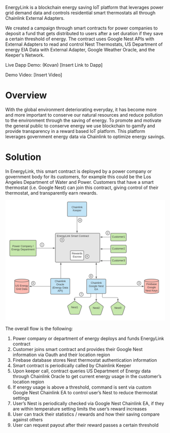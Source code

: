 EnergyLink is a blockchain energy saving IoT platform that leverages power grid demand data and controls residential smart thermostats all through Chainlink External Adapters. 

We created a campaign through smart contracts for power companies to deposit a fund that gets distributed to users after a set duration if they save a certain threshold of energy. The contract uses Google Nest APIs with External Adapters to read and control Nest Thermostats, US Department of energy EIA Data with External Adapter, Google Weather Oracle, and the Keeper's Network.

Live Dapp Demo: (Kovan)
[Insert Link to Dapp]

Demo Video:
[Insert Video]

# Overview

With the global environment deteriorating everyday, it has become more and more important to conserve our natural resources and reduce pollution to the environment through the saving of energy. To promote and motivate the general public to conserve energy we use blockchain to gamify and provide transparency in a reward based IoT platform. This platform leverages government energy data via Chainlink to optimize energy savings.

# Solution
In EnergyLink, this smart contract is deployed by a power company or government body for its customers, for example this could be the Los Angeles Department of Water and Power. Customers that have a smart thermostat (i.e. Google Nest) can join this contract, giving control of their thermostat, and transparently earn rewards.

![alt text](EnergyLinkBlockDiagram2.JPG)

The overall flow is the following:
1. Power company or department of energy deploys and funds EnergyLink contract
2. Customer joins smart contract and provides their Google Nest information via Oauth and their location region
3. Firebase database stores Nest thermostat authentication information
4. Smart contract is periodically called by Chainlink Keeper
5. Upon keeper call, contract queries US Department of Energy data through Chainlink Oracle to get current energy usage in the customer’s location region
6. If energy usage is above a threshold, command is sent via custom Google Nest Chainlink EA to control user’s Nest to reduce thermostat settings
7. User’s Nest is periodically checked via Google Nest Chainlink EA, if they are within temperature setting limits the user’s reward increases
8. User can track their statistics / rewards and how their saving compare against others
9. User can request payout after their reward passes a certain threshold
